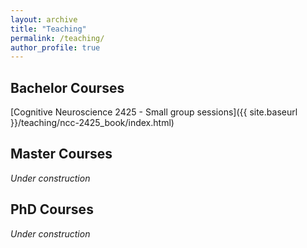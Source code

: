 ```yaml
---
layout: archive
title: "Teaching"
permalink: /teaching/
author_profile: true
---
```


## Bachelor Courses

[Cognitive Neuroscience 2425 - Small group sessions]({{ site.baseurl }}/teaching/ncc-2425_book/index.html)

## Master Courses

_Under construction_

## PhD Courses

_Under construction_